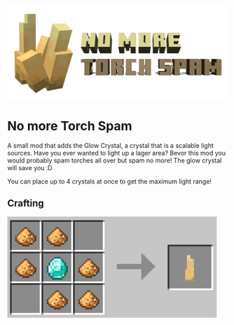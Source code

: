 ![GitHub Logo](/src/main/resources/logo.png)

# No more Torch Spam

A small mod that adds the Glow Crystal, a crystal that is a scalable light sources.
Have you ever wanted to light up a lager area?
Bevor this mod you would probably spam torches all over
but spam no more!
The glow crystal will save you :D

You can place up to 4 crystals at once to get the maximum light range!

## Crafting

![GitHub Logo](/src/main/resources/crafting.PNG)
